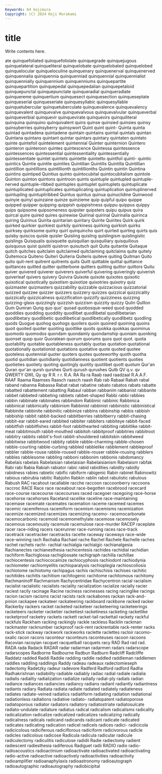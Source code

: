 ```yaml
---
Keywords: 64 kojimura
Copyright: (C) 2024 Koji Murakami
---
```


# title

Write contents here.



ate quinquefoliated
quinquefoliolate quinquegrade quinquejugous quinquelateral quinqueliteral quinquelobate quinquelobated quinquelobed quinquelocular quinqueloculine
quinquenary quinquenerval quinquenerved quinquennalia quinquennia quinquenniad quinquennial quinquennialist quinquennially quinquennium
quinquenniums quinquepartite quinquepartition quinquepedal quinquepedalian quinquepetaloid quinquepunctal quinquepunctate quinqueradial quinqueradiate
quinquereme quinquertium quinquesect quinquesection quinqueseptate quinqueserial quinqueseriate quinquesyllabic quinquesyllable quinquetubercular
quinquetuberculate quinquevalence quinquevalency quinquevalent quinquevalve quinquevalvous quinquevalvular quinqueverbal quinqueverbial quinquevir
quinquevirate quinquevirs quinquiliteral quinquina quinquino quinquivalent quins quinse quinsied quinsies
quinsy quinsyberries quinsyberry quinsywort Quint quint quint- Quinta quinta quintad
quintadena quintadene quintain quintains quintal quintals quintan Quintana quintans quintant
quintar quintars quintary quintaten quintato quinte quintefoil quintelement quintennial Quinter
quinternion Quintero quinteron quinteroon quintes quintescence Quintessa quintessence quintessences quintessential
quintessentiality quintessentially quintessentiate quintet quintets quintette quintetto quintfoil quinti- quintic
quintics Quintie quintile quintiles Quintilian Quintilis Quintilla Quintillian quintillion quintillions
quintillionth quintillionths Quintin quintin Quintina quintins quintiped Quintius quinto quintocubital
quintocubitalism quintole Quinton quinton quintons quintroon quints quintuple quintupled quintuple-nerved
quintuple-ribbed quintuples quintuplet quintuplets quintuplicate quintuplicated quintuplicates quintuplicating quintuplication quintuplinerved
quintupling quintupliribbed Quintus quintus quinua quinuclidine Quinwood quinyie quinyl quinzaine
quinze quinzieme quip quipful quipo quippe quipped quipper quipping quippish
quippishness quippu quippus quippy quips quipsome quipsomeness quipster quipsters quipu
quipus quira quircal quire quired quires quirewise Quirinal quirinal Quirinalia
quirinca quiring Quirinus Quirita quiritarian quiritary Quirite Quirites Quirk quirk
quirked quirkier quirkiest quirkily quirkiness quirking quirkish quirks quirksey quirksome
quirky quirl quirquincho quirt quirted quirting quirts quis quisby quiscos
quisle quisler Quisling quisling quislingism quislingistic quislings Quisqualis quisqueite quisquilian
quisquiliary quisquilious quisquous quist quistiti quistron quisutsch quit Quita quitantie
Quitaque quitch quitches quitclaim quitclaimed quitclaiming quitclaims quite quitely Quitemoca
Quiteno Quiteri Quiteria Quiteris quiteve quiting Quitman Quito quito quit-rent
quitrent quitrents quits Quitt quittable quittal quittance quittances quitted quitter
quitterbone quitters quitting quittor quittors Quitu quiver quivered quiverer quiverers
quiverful quivering quiveringly quiverish quiverleaf quivers quivery Quivira Quixote quixote
quixotes quixotic quixotical quixotically quixotism quixotize quixotries quixotry quiz quizmaster
quizmasters quizzability quizzable quizzacious quizzatorial quizzed quizzee quizzer quizzers quizzery
quizzes quizzical quizzicality quizzically quizzicalness quizzification quizzify quizziness quizzing quizzing-glass
quizzingly quizzish quizzism quizzity quizzy Qulin Qulllon Qum Qumran Qung
quo quo' quoad quobosque-weed quod quodded quoddies quodding quoddity quodlibet
quodlibetal quodlibetarian quodlibetary quodlibetic quodlibetical quodlibetically quodlibetz quodling quods Quogue
quohog quohogs quoilers quoin quoined quoining quoins quoit quoited quoiter
quoiting quoitlike quoits quokka quokkas quominus quomodo quomodos quondam quondamly
quondamship quoniam quonking quonset quop quor Quoratean quorum quorums quos
quot quot. quota quotability quotable quotableness quotably quotas quotation quotational
quotationally quotationist quotations quotative quote quoted quotee quoteless quotennial quoter
quoters quotes quoteworthy quoth quotha quotid quotidian quotidianly quotidianness quotient
quotients quoties quotieties quotiety quoting quotingly quotity quotlibet quott quotum
Qur'an Quran qur'an qursh qurshes Qurti qurush qurushes Qutb QV
q.v. qv QWERTY QWL Qy qy R R. r r.
R.A. RA Ra ra Raab raad raadzaal R.A.A.F. RAAF Raama
Raamses Raasch raasch raash Rab rab Rabaal Rabah rabal raband
rabanna Rabassa Rabat rabat rabatine rabato rabatos rabats rabatte rabatted
rabattement rabatting Rabaul rabban rabbanim rabbanist rabbanite rabbet rabbeted rabbeting
rabbets rabbet-shaped Rabbi rabbi rabbies rabbin rabbinate rabbinates rabbindom Rabbinic
rabbinic Rabbinica rabbinical rabbinically rabbinism Rabbinist rabbinist rabbinistic rabbinistical Rabbinite
rabbinite rabbinitic rabbinize rabbins rabbinship rabbis rabbish rabbiship rabbit rabbit-backed
rabbitberries rabbitberry rabbit-chasing rabbit-ear rabbit-eared rabbited rabbiter rabbiters rabbiteye rabbit-faced
rabbitfish rabbitfishes rabbit-foot rabbithearted rabbiting rabbitlike rabbit-meat rabbitmouth rabbit-mouthed rabbitoh
rabbitproof rabbitries rabbitroot rabbitry rabbits rabbit's-foot rabbit-shouldered rabbitskin rabbitweed rabbitwise
rabbitwood rabbity rabble rabble-charming rabble-chosen rabble-courting rabble-curbing rabbled rabblelike rabblement
rabbleproof rabbler rabble-rouse rabble-roused rabble-rouser rabble-rousing rabblers rabbles rabblesome rabbling
rabboni rabbonim rabbonis rabdomancy Rabelais rabelais Rabelaisian rabelaisian Rabelaisianism Rabelaism
rabfak Rabi rabi Rabia Rabiah rabiator rabic rabid rabidities rabidity
rabidly rabidness rabies rabietic rabific rabiform rabigenic Rabin rabinet Rabinowitz
rabious rabirubia rabitic Rabjohn Rabkin rablin rabot rabulistic rabulous Rabush
RAC racahout racallable racche raccoon raccoonberry raccoons raccroc RACE Race
race raceabout race-begotten racebrood racecard race-course racecourse racecourses raced racegoer
racegoing race-horse racehorse racehorses Raceland racelike raceline race-maintaining racemase racemate
racemates racemation raceme racemed racemes racemic racemiferous racemiform racemism racemisms
racemization racemize racemized racemizes racemizing racemo- racemocarbonate racemocarbonic racemoid racemomethylate
racemose racemosely racemous racemously racemule racemulose race-murder RACEP raceplate racer
race-riding racers racerunner race-running races race-track racetrack racetracker racetracks racette
raceway raceways race-wide race-winning rach Rachaba Rachael rache Rachel Rachele
Rachelle raches rachet rachets rachi- rachial rachialgia rachialgic rachianalgesia Rachianectes
rachianesthesia rachicentesis rachides rachidial rachidian rachiform Rachiglossa rachiglossate rachigraph rachilla
rachillae rachiocentesis rachiococainize rachiocyphosis rachiodont rachiodynia rachiometer rachiomyelitis rachioparalysis rachioplegia
rachioscoliosis rachiotome rachiotomy rachipagus rachis rachischisis rachises rachitic rachitides rachitis
rachitism rachitogenic rachitome rachitomous rachitomy Rachmaninoff Rachmanism Rachycentridae Rachycentron racial
racialism racialist racialistic racialists raciality racialization racialize racially racier raciest
racily racinage Racine raciness racinesses racing racinglike racings racion racism
racisms racist racists rack rackabones rackan rack-and-pinion rackapee rackateer rackateering
rackboard rackbone racked racker Rackerby rackers racket racketed racketeer racketeering
racketeerings racketeers racketer racketier racketiest racketiness racketing racketlike racketproof racketry
rackets rackett racket-tail rackettail rackety rackful rackfuls Rackham racking rackingly
rackle rackless Racklin rackman rackmaster racknumber rackproof rack-rent rackrentable rack-renter
racks rack-stick rackway rackwork rackworks raclette raclettes racloir racomo-oxalic racon
racons raconteur raconteurs raconteuses racoon racoons Racovian racoyian racquet racquetball
racquets racy RAD Rad rad rad. RADA rada Radack RADAR
radar radarman radarmen radars radarscope radarscopes Radborne Radbourne Radbun Radburn
Radcliff Radcliffe Raddatz radded Raddi Raddie radding raddle raddled raddleman
raddlemen raddles raddling raddlings Raddy radeau radeaux radectomieseph radectomy Radetzky
radeur radevore Radferd Radford radford Radha Radhakrishnan radiability radiable radiably
radiac radial radiale radialia radialis radiality radialization radialize radially radial-ply
radials radian radiance radiances radiancies radiancy radians radiant radiantly radiantness
radiants radiary Radiata radiata radiate radiated radiately radiateness radiates radiate-veined
radiatics radiatiform radiating radiation radiational radiationless radiations radiative radiato- radiatopatent
radiatoporose radiatoporous radiator radiators radiatory radiatostriate radiatosulcate radiato-undulate radiature radiatus
radical radicalism radicalisms radicality radicalization radicalize radicalized radicalizes radicalizing radically
radicalness radicals radicand radicands radicant radicate radicated radicates radicating radication
radicel radicels radices radici- radicicola radicicolous radiciferous radiciflorous radiciform radicivorous
radicle radicles radicolous radicose Radicula radicula radicular radicule radiculectomy radiculitis
radiculose radidii Radie radiectomy radient radiescent radiesthesia radiferous Radiguet radii
RADIO radio radio- radioacoustics radioactinium radioactivate radioactivated radioactivating radio-active radioactive
radioactively radioactivities radioactivity radioamplifier radioanaphylaxis radioastronomy radioautograph radioautographic radioautography radiobicipital
